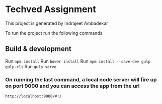 # Techved Assignment

This project is generated by Indrajeet Ambadekar

To run the project run the following commands


## Build & development

Run `npm install`
Run `bower install`
Run `npm install --save-dev gulp gulp-cli`
Run `gulp serve`

### On running the last command, a local node server will fire up on port 9000 and you can access the app from the url 

`http://localhost:9000/#!/`

